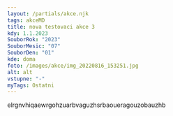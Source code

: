 ```yaml
---
layout: /partials/akce.njk
tags: akceMD
title: nova testovaci akce 3
kdy: 1.1.2023
SouborRok: "2023"
SouborMesic: "07"
SouborDen: "01"
kde: doma
foto: /images/akce/img_20220816_153251.jpg
alt: alt
vstupne: "-"
myTags: Ostatni
---
```

e﻿lrgnvhiqaewrgohzuarbvaguzhsrbaoueragouzobauzhb